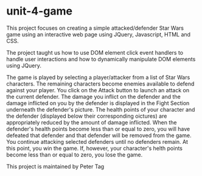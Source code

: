 # unit-4-game
This project focuses on creating a simple attacked/defender Star Wars game using an interactive web page using JQuery, Javascript, HTML and CSS.

The project taught us how to use DOM element click event handlers to handle user interactions and how to dynamically manipulate DOM elements using JQuery.

The game is played by selecting a player/attacker from a list of Star Wars characters. The remaining characters become enemies available to defend against your player. You click on the Attack button to launch an attack on the current defender. The damage you inflict on the defender and the damage inflicted on you by the defender is displayed in the Fight Section underneath the defender's picture. The health points of your character and the defender (displayed below their corresponding oictures) are appropriately reduced by the amount of damage inflicted. When the defender's health points become less than or equal to zero, you will have defeated that defender and that defender will be removed from the game. You continue attacking selected defenders until no defenders remain. At this point, you win the game. If, however, your character's helth points become less than or equal to zero, you lose the game.

This project is maintained by Peter Tag
